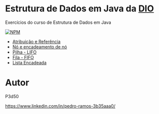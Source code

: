 # Estrutura de Dados em Java da <a href="https://digitalinnovation.one/">DIO</a>

 Exercícios do curso de Estrutura de Dados em Java
 
[![NPM](https://img.shields.io/npm/l/react)](https://github.com/P3d50/EstruturaDeDadosEmJavaDaDIO/blob/main/LICENSE) 


- <a href="https://github.com/P3d50/EstruturaDeDadosEmJavaDaDIO/tree/main/src/main/java/com/projeto/atrubuicaoreferencia">Atribuição e Referência</a>
- <a href="https://github.com/P3d50/EstruturaDeDadosEmJavaDaDIO/tree/main/src/main/java/com/projeto/noencadeamentodeno">Nó e encadeamento de nó</a>
- <a href="https://github.com/P3d50/EstruturaDeDadosEmJavaDaDIO/tree/main/src/main/java/com/projeto/pilha">Pilha - LIFO</a>
- <a href="https://github.com/P3d50/EstruturaDeDadosEmJavaDaDIO/tree/main/src/main/java/com/projeto/fila">Fila - FIFO</a>
- <a href="https://github.com/P3d50/EstruturaDeDadosEmJavaDaDIO/tree/main/src/main/java/com/projeto/listaencadeada">Lista Encadeada</a>

# Autor

P3d50

https://www.linkedin.com/in/pedro-ramos-3b35aaa0/

